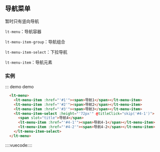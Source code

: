 ## 导航菜单

暂时只有竖向导航

`lt-menu`：导航容器

`lt-menu-item-group`：导航组合

`lt-menu-item-select`：下拉导航

`lt-menu-item`：导航元素

### 实例

::: demo demo
```html
  <lt-menu>
    <lt-menu-item :href="'#1'"><span>导航1</span></lt-menu-item>
    <lt-menu-item :href="'#2'"><span>导航2</span></lt-menu-item>
    <lt-menu-item :href="'#3'"><span>导航3</span></lt-menu-item>
    <lt-menu-item-select :height="'72px'" @titleClick="skip('#4-1')">
      <span slot="title">导航4</span>
      <lt-menu-item :href="'#4-1'"><span>导航4-1</span></lt-menu-item>
      <lt-menu-item :href="'#4-2'"><span>导航4-2</span></lt-menu-item>
    </lt-menu-item-select>
  </lt-menu>
```


::::vuecode::::
<script>
export default {
  methods: {
    skip: function(href) {
      this.$router.push(href);
    }
  }
}
</script>